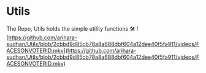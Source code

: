 # Utils
The Repo, Utils holds the simple utility functions 🛠️
![https://github.com/arihara-sudhan/Utils/blob/2cbbd9d85cb78a8a688dbf604a12dee40f5fa911/videos/FACESONVOTERID.mkv](https://github.com/arihara-sudhan/Utils/blob/2cbbd9d85cb78a8a688dbf604a12dee40f5fa911/videos/FACESONVOTERID.mkv)
